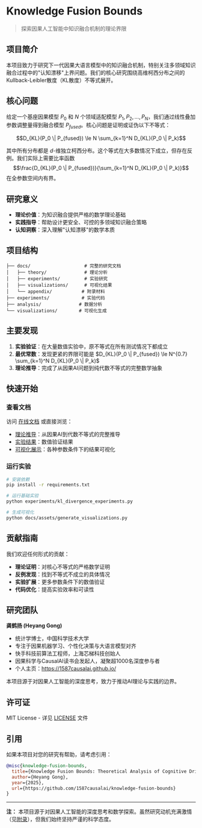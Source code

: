 # Knowledge Fusion Bounds

> 探索因果人工智能中知识融合机制的理论界限

## 项目简介

本项目致力于研究下一代因果大语言模型中的知识融合机制，特别关注多领域知识融合过程中的"认知漂移"上界问题。我们的核心研究围绕高维柯西分布之间的Kullback-Leibler散度（KL散度）不等式展开。

## 核心问题

给定一个基座因果模型 $P_0$ 和 $N$ 个领域适配模型 $P_1, P_2, \ldots, P_N$，我们通过线性叠加参数调整量得到融合模型 $P_{fused}$。核心问题是证明或证伪以下不等式：

$$D_{KL}(P_0 \| P_{fused}) \le N \sum_{k=1}^N D_{KL}(P_0 \| P_k)$$

其中所有分布都是 $d$-维独立柯西分布。这个等式在大多数情况下成立，但存在反例。我们实际上需要比率函数 
$$\frac{D_{KL}(P_0 \| P_{fused})}{\sum_{k=1}^N D_{KL}(P_0 \| P_k)}$$ 
在全参数空间内有界。

## 研究意义

- **理论价值**：为知识融合提供严格的数学理论基础
- **实践指导**：帮助设计更安全、可控的多领域知识融合策略
- **认知洞察**：深入理解"认知漂移"的数学本质

## 项目结构

```
├── docs/                    # 完整的研究文档
│   ├── theory/              # 理论分析
│   ├── experiments/         # 实验研究
│   ├── visualizations/      # 可视化结果
│   └── appendix/           # 附录材料
├── experiments/            # 实验代码
├── analysis/              # 数据分析
└── visualizations/        # 可视化生成
```

## 主要发现

1. **实验验证**：在大量数值实验中，原不等式在所有测试情况下都成立
2. **最优常数**：发现更紧的界限可能是 $D_{KL}(P_0 \| P_{fused}) \le N^{0.7} \sum_{k=1}^N D_{KL}(P_0 \| P_k)$
3. **理论推导**：完成了从因果AI问题到纯代数不等式的完整数学抽象

## 快速开始

### 查看文档

访问 [在线文档](docs/) 或直接浏览：

- [理论推导](docs/theory/causal_ai_to_algebraic_inequality.md)：从因果AI到代数不等式的完整推导
- [实验结果](docs/experiments/experiment_results.md)：数值验证结果
- [可视化展示](visualizations/)：各种参数条件下的结果可视化

### 运行实验

```bash
# 安装依赖
pip install -r requirements.txt

# 运行基础实验
python experiments/kl_divergence_experiments.py

# 生成可视化
python docs/assets/generate_visualizations.py
```

## 贡献指南

我们欢迎任何形式的贡献：

- **理论证明**：对核心不等式的严格数学证明
- **反例发现**：找到不等式不成立的具体情况
- **实验扩展**：更多参数条件下的数值验证
- **代码优化**：提高实验效率和可读性

## 研究团队

**龚鹤扬 (Heyang Gong)**
- 统计学博士，中国科学技术大学
- 专注于因果机器学习、个性化决策与大语言模型对齐
- 快手科技前算法工程师，上海芯梯科技创始人
- 因果科学与CausalAI读书会发起人，凝聚超1000名深度参与者
- 个人主页：https://1587causalai.github.io/

本项目源于对因果人工智能的深度思考，致力于推动AI理论与实践的边界。

## 许可证

MIT License - 详见 [LICENSE](LICENSE) 文件

## 引用

如果本项目对您的研究有帮助，请考虑引用：

```bibtex
@misc{knowledge-fusion-bounds,
  title={Knowledge Fusion Bounds: Theoretical Analysis of Cognitive Drift in Causal AI},
  author={Heyang Gong},
  year={2025},
  url={https://github.com/1587causalai/knowledge-fusion-bounds}
}
```

---

**注：** 本项目源于对因果人工智能的深度思考和数学探索。虽然研究动机充满激情（见[附录](docs/appendix/research_motivation.md)），但我们始终坚持严谨的科学态度。 